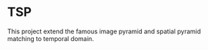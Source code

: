 TSP
===
This project extend the famous image pyramid and spatial pyramid matching to temporal domain. 

